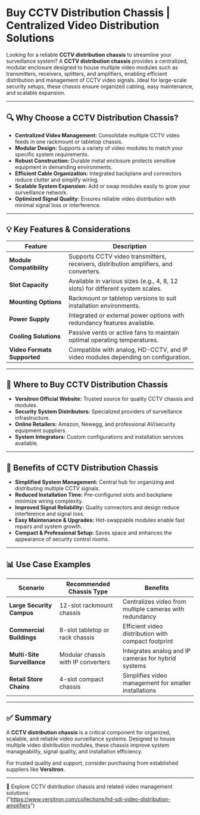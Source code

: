 # Buy CCTV Distribution Chassis | Centralized Video Distribution Solutions  

Looking for a reliable **CCTV distribution chassis** to streamline your surveillance system? A **CCTV distribution chassis** provides a centralized, modular enclosure designed to house multiple video modules such as transmitters, receivers, splitters, and amplifiers, enabling efficient distribution and management of CCTV video signals. Ideal for large-scale security setups, these chassis ensure organized cabling, easy maintenance, and scalable expansion.

---

## 🔍 Why Choose a CCTV Distribution Chassis?  

- **Centralized Video Management:** Consolidate multiple CCTV video feeds in one rackmount or tabletop chassis.  
- **Modular Design:** Supports a variety of video modules to match your specific system requirements.  
- **Robust Construction:** Durable metal enclosure protects sensitive equipment in demanding environments.  
- **Efficient Cable Organization:** Integrated backplane and connectors reduce clutter and simplify wiring.  
- **Scalable System Expansion:** Add or swap modules easily to grow your surveillance network.  
- **Optimized Signal Quality:** Ensures reliable video distribution with minimal signal loss or interference.  

---

## 💡 Key Features & Considerations  

| Feature                         | Description                                                             |
|---------------------------------|-------------------------------------------------------------------------|
| **Module Compatibility**       | Supports CCTV video transmitters, receivers, distribution amplifiers, and converters. |
| **Slot Capacity**              | Available in various sizes (e.g., 4, 8, 12 slots) for different system scales. |
| **Mounting Options**           | Rackmount or tabletop versions to suit installation environments.        |
| **Power Supply**               | Integrated or external power options with redundancy features available. |
| **Cooling Solutions**          | Passive vents or active fans to maintain optimal operating temperatures.  |
| **Video Formats Supported**    | Compatible with analog, HD-CCTV, and IP video modules depending on configuration. |

---

## 🛒 Where to Buy CCTV Distribution Chassis  

- **Versitron Official Website:** Trusted source for quality CCTV chassis and modules.  
- **Security System Distributors:** Specialized providers of surveillance infrastructure.  
- **Online Retailers:** Amazon, Newegg, and professional AV/security equipment suppliers.  
- **System Integrators:** Custom configurations and installation services available.  

---

## 🔧 Benefits of CCTV Distribution Chassis  

- **Simplified System Management:** Central hub for organizing and distributing multiple CCTV signals.  
- **Reduced Installation Time:** Pre-configured slots and backplane minimize wiring complexity.  
- **Improved Signal Reliability:** Quality connectors and design reduce interference and signal loss.  
- **Easy Maintenance & Upgrades:** Hot-swappable modules enable fast repairs and system growth.  
- **Compact & Professional Setup:** Saves space and enhances the appearance of security control rooms.  

---

## 📊 Use Case Examples  

| Scenario                      | Recommended Chassis Type           | Benefits                                                   |
|------------------------------|----------------------------------|------------------------------------------------------------|
| **Large Security Campus**     | 12-slot rackmount chassis          | Centralizes video from multiple cameras with redundancy    |
| **Commercial Buildings**      | 8-slot tabletop or rack chassis   | Efficient video distribution with compact footprint        |
| **Multi-Site Surveillance**   | Modular chassis with IP converters | Integrates analog and IP cameras for hybrid systems        |
| **Retail Store Chains**       | 4-slot compact chassis             | Simplifies video management for smaller installations      |

---

## ✅ Summary  

A **CCTV distribution chassis** is a critical component for organized, scalable, and reliable video surveillance systems. Designed to house multiple video distribution modules, these chassis improve system manageability, signal quality, and installation efficiency.  

For trusted quality and support, consider purchasing from established suppliers like **Versitron**.  

---

🔗 Explore CCTV distribution chassis and related video management solutions:  
("https://www.versitron.com/collections/hd-sdi-video-distribution-amplifiers")
